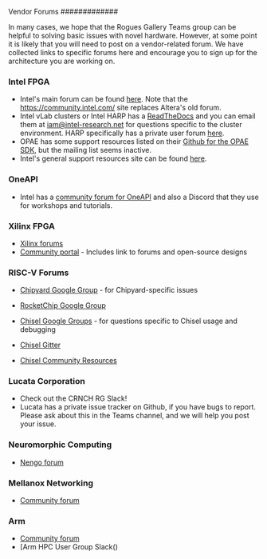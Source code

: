 
Vendor Forums
#############

In many cases, we hope that the Rogues Gallery Teams group can be helpful to solving basic issues with novel hardware. However, at some point it is likely that you will need to post on a vendor-related forum. We have collected links to specific forums here and encourage you to sign up for the architecture you are working on.

### Intel FPGA
* Intel's main forum can be found [here](https://community.intel.com/t5/FPGAs-and-Programmable-Solutions/ct-p/fpgas-programmable-devices). Note that the https://community.intel.com/ site replaces Altera's old forum.
* Intel vLab clusters or Intel HARP has a [ReadTheDocs](https://wiki.intel-research.net/FPGA.html) and you can email them at iam@intel-research.net for questions specific to the cluster environment. HARP specifically has a private user forum [here](https://community.intel.com/t5/HARP-Private-Forum/gh-p/harp).
* OPAE has some support resources listed on their [Github for the OPAE SDK](https://github.com/OPAE/opae-sdk), but the mailing list seems inactive.
* Intel's general support resources site can be found [here](https://www.intel.com/content/www/us/en/programmable/support/support-resources.html).

### OneAPI
* Intel has a [community forum for OneAPI](https://community.intel.com/t5/Intel-oneAPI-Toolkits/ct-p/oneapi) and also a Discord that they use for workshops and tutorials.

### Xilinx FPGA
* [Xilinx forums](https://forums.xilinx.com/)
* [Community portal](https://www.xilinx.com/community.html) - Includes link to forums and open-source designs

### RISC-V Forums
* [Chipyard Google Group](https://groups.google.com/g/chipyard/) - for Chipyard-specific issues
* [RocketChip Google Group]()

* [Chisel Google Groups](https://groups.google.com/g/chisel-users) - for questions specific to Chisel usage and debugging
* [Chisel Gitter](https://gitter.im/freechipsproject/chisel3)
* [Chisel Community Resources](https://www.chisel-lang.org/community.html)

### Lucata Corporation 
* Check out the CRNCH RG Slack!
* Lucata has a private issue tracker on Github, if you have bugs to report. Please ask about this in the Teams channel, and we will help you post your issue.

### Neuromorphic Computing
* [Nengo forum](https://forum.nengo.ai/)

### Mellanox Networking
* [Community forum](https://community.mellanox.com/s/)

### Arm 
* [Community forum](https://community.arm.com/)
* [Arm HPC User Group Slack()
